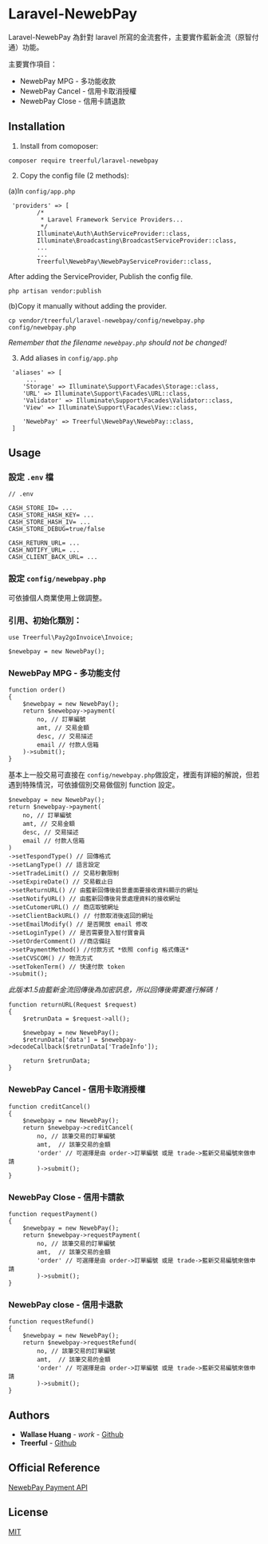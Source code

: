 # Laravel-NewebPay

Laravel-NewebPay 為針對 laravel 所寫的金流套件，主要實作藍新金流（原智付通）功能。

主要實作項目：
* NewebPay MPG - 多功能收款
* NewebPay Cancel - 信用卡取消授權
* NewebPay Close - 信用卡請退款



## Installation
1. Install from comoposer:
```
composer require treerful/laravel-newebpay
```

2. Copy the config file (2 methods):

(a)In `config/app.php`
```
 'providers' => [
        /*
         * Laravel Framework Service Providers...
         */
        Illuminate\Auth\AuthServiceProvider::class,
        Illuminate\Broadcasting\BroadcastServiceProvider::class,
        ...
        ...
        Treerful\NewebPay\NewebPayServiceProvider::class,
```
After adding the ServiceProvider, Publish the config file.
```
php artisan vendor:publish
```

(b)Copy it manually without adding the provider.
```
cp vendor/treerful/laravel-newebpay/config/newebpay.php config/newebpay.php
```
*Remember that the filename `newebpay.php` should not be changed!*

3. Add aliases in `config/app.php`
```
 'aliases' => [
     ...
    'Storage' => Illuminate\Support\Facades\Storage::class,
    'URL' => Illuminate\Support\Facades\URL::class,
    'Validator' => Illuminate\Support\Facades\Validator::class,
    'View' => Illuminate\Support\Facades\View::class,

    'NewebPay' => Treerful\NewebPay\NewebPay::class,
 ]
```

## Usage

### 設定 `.env` 檔
```
// .env

CASH_STORE_ID= ...
CASH_STORE_HASH_KEY= ...
CASH_STORE_HASH_IV= ...
CASH_STORE_DEBUG=true/false

CASH_RETURN_URL= ...
CASH_NOTIFY_URL= ...
CASH_CLIENT_BACK_URL= ...
```

### 設定 `config/newebpay.php`
可依據個人商業使用上做調整。

### 引用、初始化類別：
```
use Treerful\Pay2goInvoice\Invoice;

$newebpay = new NewebPay();
```

### NewebPay MPG - 多功能支付
```
function order() 
{
    $newebpay = new NewebPay();
    return $newebpay->payment(
        no, // 訂單編號
        amt, // 交易金額
        desc, // 交易描述
        email // 付款人信箱
    )->submit();
}
```

基本上一般交易可直接在 `config/newebpay.php`做設定，裡面有詳細的解說，但若遇到特殊情況，可依據個別交易做個別 function 設定。
```
$newebpay = new NewebPay();
return $newebpay->payment(
    no, // 訂單編號
    amt, // 交易金額
    desc, // 交易描述
    email // 付款人信箱
)
->setTespondType() // 回傳格式
->setLangType() // 語言設定
->setTradeLimit() // 交易秒數限制
->setExpireDate() // 交易截止日
->setReturnURL() // 由藍新回傳後前景畫面要接收資料顯示的網址
->setNotifyURL() // 由藍新回傳後背景處理資料的接收網址
->setCutomerURL() // 商店取號網址
->setClientBackURL() // 付款取消後返回的網址
->setEmailModify() // 是否開放 email 修改
->setLoginType() // 是否需要登入智付寶會員
->setOrderComment() //商店備註
->setPaymentMethod() //付款方式 *依照 config 格式傳送*
->setCVSCOM() // 物流方式
->setTokenTerm() // 快速付款 token
->submit();
```

*此版本1.5由籃新金流回傳後為加密訊息，所以回傳後需要進行解碼！* 
```
function returnURL(Request $request)
{
    $retrunData = $request->all();

    $newebpay = new NewebPay();
    $retrunData['data'] = $newebpay->decodeCallback($retrunData['TradeInfo']);

    return $retrunData;
}
```

### NewebPay Cancel - 信用卡取消授權
```
function creditCancel()
{
    $newebpay = new NewebPay();
    return $newebpay->creditCancel(
        no, // 該筆交易的訂單編號
        amt,  // 該筆交易的金額
        'order' // 可選擇是由 order->訂單編號 或是 trade->藍新交易編號來做申請
        )->submit();
}
```

### NewebPay Close - 信用卡請款
```
function requestPayment()
{
    $newebpay = new NewebPay();
    return $newebpay->requestPayment(
        no, // 該筆交易的訂單編號
        amt,  // 該筆交易的金額
        'order' // 可選擇是由 order->訂單編號 或是 trade->藍新交易編號來做申請
        )->submit();
}
```

### NewebPay close - 信用卡退款
```
function requestRefund()
{
    $newebpay = new NewebPay();
    return $newebpay->requestRefund(
        no, // 該筆交易的訂單編號
        amt,  // 該筆交易的金額
        'order' // 可選擇是由 order->訂單編號 或是 trade->藍新交易編號來做申請
        )->submit();
}
```


## Authors
* **Wallase Huang** - *work* - [Github](https://github.com/wallasehuang)
* **Treerful** - [Github](https://github.com/treerful)

## Official Reference
[NewebPay Payment API](https://www.newebpay.com/website/Page/content/download_api#1)

## License
[MIT](https://choosealicense.com/licenses/mit/)
